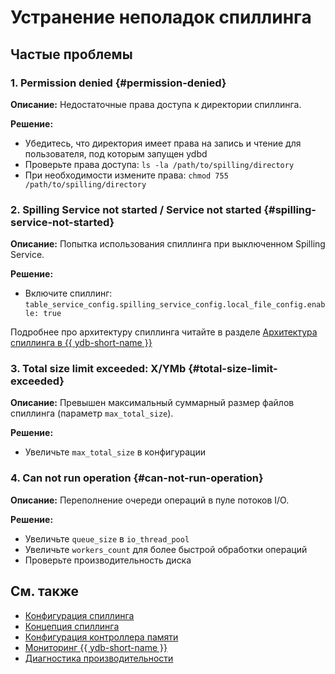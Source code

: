 # Устранение неполадок спиллинга

## Частые проблемы

### 1. Permission denied {#permission-denied}

**Описание:** Недостаточные права доступа к директории спиллинга.

**Решение:**

- Убедитесь, что директория имеет права на запись и чтение для пользователя, под которым запущен ydbd
- Проверьте права доступа: `ls -la /path/to/spilling/directory`
- При необходимости измените права: `chmod 755 /path/to/spilling/directory`

### 2. Spilling Service not started / Service not started {#spilling-service-not-started}

**Описание:** Попытка использования спиллинга при выключенном Spilling Service.

**Решение:**

- Включите спиллинг: `table_service_config.spilling_service_config.local_file_config.enable: true`

Подробнее про архитектуру спиллинга читайте в разделе [Архитектура спиллинга в {{ ydb-short-name }}](../concepts/spilling.md#архитектура-спиллинга-в-ydb)

### 3. Total size limit exceeded: X/YMb {#total-size-limit-exceeded}

**Описание:** Превышен максимальный суммарный размер файлов спиллинга (параметр `max_total_size`).

**Решение:**

- Увеличьте `max_total_size` в конфигурации

### 4. Can not run operation {#can-not-run-operation}

**Описание:** Переполнение очереди операций в пуле потоков I/O.

**Решение:**

- Увеличьте `queue_size` в `io_thread_pool`
- Увеличьте `workers_count` для более быстрой обработки операций
- Проверьте производительность диска

## См. также

- [Конфигурация спиллинга](../reference/configuration/spilling.md)
- [Концепция спиллинга](../concepts/spilling.md)
- [Конфигурация контроллера памяти](../reference/configuration/index.html#memory-controller)
- [Мониторинг {{ ydb-short-name }}](../devops/observability/monitoring.md)
- [Диагностика производительности](performance/index.md)

